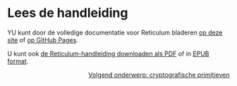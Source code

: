 # Lees de handleiding
YU kunt door de volledige documentatie voor Reticulum bladeren [op deze site](manual/index.html) of [op GitHub Pages](https://markqvist.github.io/Reticulum/manual/).

U kunt ook [de Reticulum-handleiding downloaden als PDF](manual/Reticulum%20Manual.pdf) of in [EPUB format](manual/Reticulum%20Manual.epub).

<p align="right"><a href="crypto.html">Volgend onderwerp: cryptografische primitieven</a></p>
